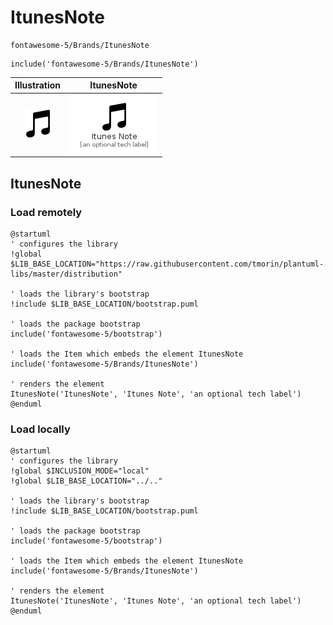 # ItunesNote


```text
fontawesome-5/Brands/ItunesNote
```

```text
include('fontawesome-5/Brands/ItunesNote')
```



| Illustration | ItunesNote |
| :---: | :---: |
| ![illustration for Illustration](../../fontawesome-5/Brands/ItunesNote.png) | ![illustration for ItunesNote](../../fontawesome-5/Brands/ItunesNote.Local.png) |




## ItunesNote

### Load remotely
```plantuml
@startuml
' configures the library
!global $LIB_BASE_LOCATION="https://raw.githubusercontent.com/tmorin/plantuml-libs/master/distribution"

' loads the library's bootstrap
!include $LIB_BASE_LOCATION/bootstrap.puml

' loads the package bootstrap
include('fontawesome-5/bootstrap')

' loads the Item which embeds the element ItunesNote
include('fontawesome-5/Brands/ItunesNote')

' renders the element
ItunesNote('ItunesNote', 'Itunes Note', 'an optional tech label')
@enduml
```

### Load locally
```plantuml
@startuml
' configures the library
!global $INCLUSION_MODE="local"
!global $LIB_BASE_LOCATION="../.."

' loads the library's bootstrap
!include $LIB_BASE_LOCATION/bootstrap.puml

' loads the package bootstrap
include('fontawesome-5/bootstrap')

' loads the Item which embeds the element ItunesNote
include('fontawesome-5/Brands/ItunesNote')

' renders the element
ItunesNote('ItunesNote', 'Itunes Note', 'an optional tech label')
@enduml
```

